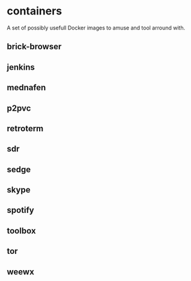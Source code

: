 # containers

A set of possibly usefull Docker images to amuse and tool arround with.

## brick-browser

## jenkins

## mednafen

## p2pvc

## retroterm

## sdr

## sedge

## skype

## spotify

## toolbox

## tor

## weewx

